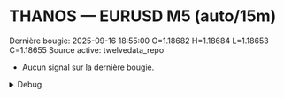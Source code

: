 # THANOS — EURUSD M5 (auto/15m)
Dernière bougie: 2025-09-16 18:55:00  O=1.18682  H=1.18684  L=1.18653  C=1.18655
Source active: twelvedata_repo

- Aucun signal sur la dernière bougie.

<details><summary>Debug</summary>

- TD_API_KEY manquant.

</details>